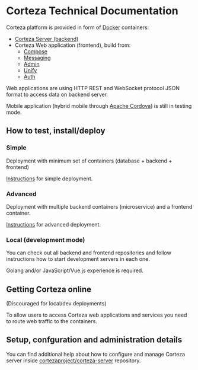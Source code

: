 # Corteza Technical Documentation

Corteza platform is provided in form of [Docker](https://www.docker.com/) containers:
 - [Corteza Server (backend)](https://github.com/cortezaproject/corteza-server)
 - Corteza Web application (frontend), build from:
   - [Compose](https://github.com/cortezaproject/corteza-webapp-compose)
   - [Messaging](https://github.com/cortezaproject/corteza-webapp-messaging)
   - [Admin](https://github.com/cortezaproject/corteza-webapp-admin)
   - [Unify](https://github.com/cortezaproject/corteza-webapp-unify)
   - [Auth](https://github.com/cortezaproject/corteza-webapp-auth)

Web applications are using HTTP REST and WebSocket protocol 
JSON format to access data on backend server.

Mobile application (hybrid mobile through [Apache Cordova](https://cordova.apache.org/)) 
is still in testing mode.

## How to test, install/deploy

### Simple

Deployment with minimum set of containers (database + backend + frontend) 

[Instructions](deploy/docker-compose/simple.md) for simple deployment.


### Advanced

Deployment with multiple backend containers (microservice) and a frontend container.

[Instructions](deploy/docker-compose/advanced.md) for advanced deployment.

### Local (development mode)

You can check out all backend and frontend repositories and follow instructions how to start
development servers in each one.

Golang and/or JavaScript/Vue.js experience is required.


## Getting Corteza online

(Discouraged for local/dev deployments)

To allow users to access Corteza web applications and services you need to 
route web traffic to the containers.

## Setup, confguration and administration details

You can find additional help about how to configure and manage Corteza server inside 
[cortezaproject/corteza-server](https://github.com/cortezaproject/corteza-server/tree/master/docs) repository.
